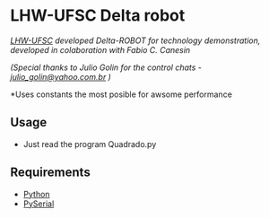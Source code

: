 # LHW-UFSC Delta robot

*[LHW-UFSC](http://www.lhw.ufsc.br/ "LHW-UFSC") developed Delta-ROBOT for technology demonstration, developed in colaboration with Fabio C. Canesin*

*(Special thanks to Julio Golin for the control chats - julio_golin@yahoo.com.br )*

*Uses constants the most posible for awsome performance

## Usage

* Just read the program Quadrado.py

## Requirements

* [Python](http://www.python.org/)
* [PySerial](http://pyserial.sourceforge.net/)
